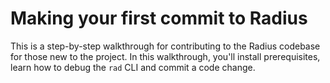 # Making your first commit to Radius

This is a step-by-step walkthrough for contributing to the Radius codebase for those new to the project. In this walkthrough, you'll install prerequisites, learn how to debug the `rad` CLI and commit a code change.
